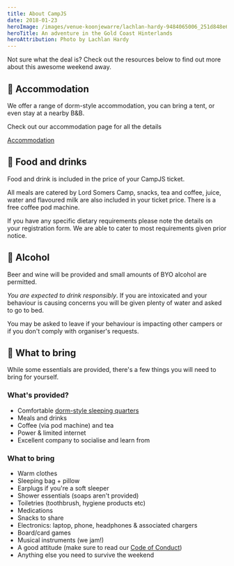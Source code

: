 ```yaml
---
title: About CampJS
date: 2018-01-23
heroImage: /images/venue-koonjewarre/lachlan-hardy-9484065006_251d848e6e_o-.jpg
heroTitle: An adventure in the Gold Coast Hinterlands
heroAttribution: Photo by Lachlan Hardy
---
```

Not sure what the deal is? Check out the resources below to find out more about this awesome weekend away.

## 🛌 Accommodation
We offer a range of dorm-style accommodation, you can bring a tent, or even stay at a nearby B&B.

Check out our accommodation page for all the details

<a class="btn btn-secondary btn-lg" href="/the-camp/accommodation">Accommodation</a>

## 🍛 Food and drinks
Food and drink is included in the price of your CampJS ticket.

All meals are catered by Lord Somers Camp, snacks, tea and coffee, juice, water and flavoured milk are also included in your ticket price. There is a free coffee pod machine.

If you have any specific dietary requirements please note the details on your registration form. We are able to cater to most requirements given prior notice.

## 🍻 Alcohol
Beer and wine will be provided and small amounts of BYO alcohol are permitted.

*You are expected to drink responsibly*. If you are intoxicated and your behaviour is causing concerns you will be given plenty of water and asked to go to bed.

You may be asked to leave if your behaviour is impacting other campers or if you don&#39;t comply with organiser&#39;s requests.

## 🎒 What to bring
While some essentials are
provided, there's a few things you will need to bring for yourself.

### What's provided?
* Comfortable <a href="/the-camp/accommodation">dorm-style sleeping quarters</a>
* Meals and drinks
* Coffee (via pod machine) and tea
* Power & limited internet
* Excellent company to socialise and learn from

### What to bring
* Warm clothes
* Sleeping bag + pillow
* Earplugs if you're a soft sleeper
* Shower essentials (soaps aren't provided)
* Toiletries (toothbrush, hygiene products etc)
* Medications
* Snacks to share
* Electronics: laptop, phone, headphones &amp; associated chargers
* Board/card games
* Musical instruments (we jam!)
* A good attitude (make sure to read our <a href="/code-of-conduct/">Code of Conduct</a>)
* Anything else you need to survive the weekend
